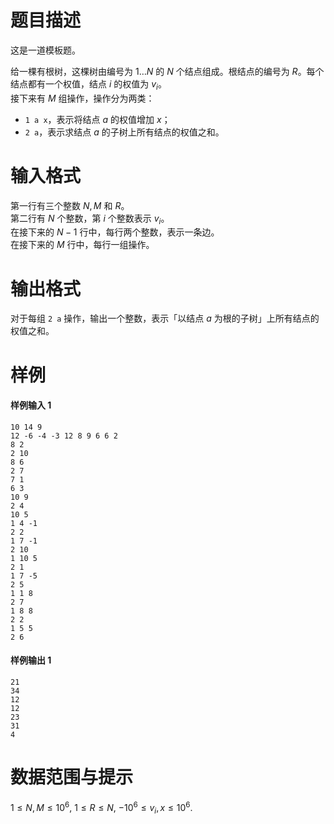 
# 题目描述

这是一道模板题。

给一棵有根树，这棵树由编号为 $1\dots N$ 的 $N$ 个结点组成。根结点的编号为 $R$。每个结点都有一个权值，结点 $i$ 的权值为 $v_i$。  
接下来有 $M$ 组操作，操作分为两类：

* `1 a x`，表示将结点 $a$ 的权值增加 $x$；
* `2 a`，表示求结点 $a$ 的子树上所有结点的权值之和。

# 输入格式

第一行有三个整数 $N,M$ 和 $R$。  
第二行有 $N$ 个整数，第 $i$ 个整数表示 $v_i$。  
在接下来的 $N-1$ 行中，每行两个整数，表示一条边。  
在接下来的 $M$ 行中，每行一组操作。

# 输出格式

对于每组 $\texttt{2 a}$ 操作，输出一个整数，表示「以结点 $a$ 为根的子树」上所有结点的权值之和。

# 样例

#### 样例输入 1
```plain
10 14 9
12 -6 -4 -3 12 8 9 6 6 2
8 2
2 10
8 6
2 7
7 1
6 3
10 9
2 4
10 5
1 4 -1
2 2
1 7 -1
2 10
1 10 5
2 1
1 7 -5
2 5
1 1 8
2 7
1 8 8
2 2
1 5 5
2 6
```

#### 样例输出 1
```plain
21
34
12
12
23
31
4
```

# 数据范围与提示

$1\leqslant N, M\leqslant 10^6,$ $1\leqslant R\leqslant N,$ $-10^6\leqslant v_i, x\leqslant 10^6$.
			